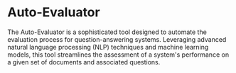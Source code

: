 # Auto-Evaluator
The Auto-Evaluator is a sophisticated tool designed to automate the evaluation process for question-answering systems. Leveraging advanced natural language processing (NLP) techniques and machine learning models, this tool streamlines the assessment of a system's performance on a given set of documents and associated questions.
